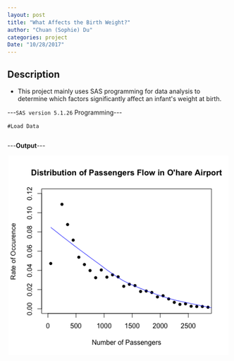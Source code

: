 ```yaml
---
layout: post
title: "What Affects the Birth Weight?"
author: "Chuan (Sophie) Du"
categories: project
Date: "10/28/2017"
---
```


## Description

- This project mainly uses SAS programming for data analysis to determine which factors significantly affect an infant's weight at birth. 

---`SAS version 5.1.26` Programming---
  
```SAS
#Load Data

```

```SAS

```


---**Output**---

<p align="center">
<img src="/images/Rplot.png" width = "500">
</p>
